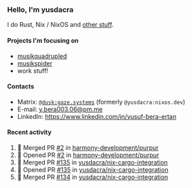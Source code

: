 ### Hello, I'm yusdacra

I do Rust, Nix / NixOS and [other stuff](https://gaze.systems/).

#### Projects I'm focusing on

- [musikquadrupled](https://github.com/yusdacra/musikquadrupled)
- [musikspider](https://github.com/yusdacra/musikspider)
- work stuff!

#### Contacts

- Matrix: [`@dusk:gaze.systems`](https://matrix.to/#/@dusk:gaze.systems) (formerly `@yusdacra:nixos.dev`)
- E-mail: y.bera003.06@pm.me
- LinkedIn: https://www.linkedin.com/in/yusuf-bera-ertan

#### Recent activity

<!--START_SECTION:activity-->
1. 🎉 Merged PR [#2](https://github.com/harmony-development/purpur/pull/2) in [harmony-development/purpur](https://github.com/harmony-development/purpur)
2. 💪 Opened PR [#2](https://github.com/harmony-development/purpur/pull/2) in [harmony-development/purpur](https://github.com/harmony-development/purpur)
3. 🎉 Merged PR [#135](https://github.com/yusdacra/nix-cargo-integration/pull/135) in [yusdacra/nix-cargo-integration](https://github.com/yusdacra/nix-cargo-integration)
4. 💪 Opened PR [#135](https://github.com/yusdacra/nix-cargo-integration/pull/135) in [yusdacra/nix-cargo-integration](https://github.com/yusdacra/nix-cargo-integration)
5. 🎉 Merged PR [#134](https://github.com/yusdacra/nix-cargo-integration/pull/134) in [yusdacra/nix-cargo-integration](https://github.com/yusdacra/nix-cargo-integration)
<!--END_SECTION:activity-->
